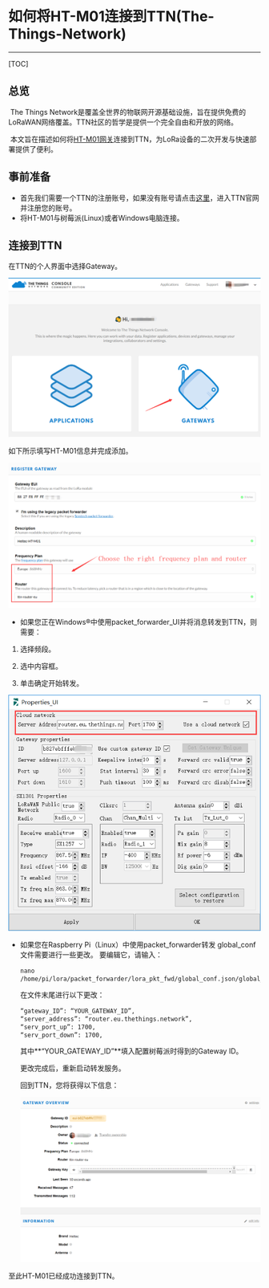 # 如何将HT-M01连接到TTN(The-Things-Network)

-------------------------------------------------------------------------------------------------------

[TOC]



## 总览

​		The Things Network是覆盖全世界的物联网开源基础设施，旨在提供免费的LoRaWAN网络覆盖。TTN社区的哲学是提供一个完全自由和开放的网络。

​		本文旨在描述如何将[HT-M01网关](https://heltec.org/project/ht-m01)连接到TTN，为LoRa设备的二次开发与快速部署提供了便利。

## 事前准备
- 首先我们需要一个TTN的注册账号，如果没有账号请点击[这里](https://console.thethingsnetwork.org/)，进入TTN官网并注册您的账号。
- 将HT-M01与树莓派(Linux)或者Windows电脑连接。

## 连接到TTN

在TTN的个人界面中选择Gateway。

![](\img\how_to_connect_ht-m01_to_ttn-the-things-network\01.png)

如下所示填写HT-M01信息并完成添加。

![](\img\how_to_connect_ht-m01_to_ttn-the-things-network\02.png)

- 如果您正在Windows®中使用packet_forwarder_UI并将消息转发到TTN，则需要：

1. 选择频段。

2. 选中内容框。

3. 单击确定开始转发。

![](\img\how_to_connect_ht-m01_to_ttn-the-things-network\03.png)

- 如果您在Raspberry Pi（Linux）中使用packet_forwarder转发
  global_conf文件需要进行一些更改。 要编辑它，请输入：

  ```
  nano /home/pi/lora/packet_forwarder/lora_pkt_fwd/global_conf.json/global_conf.json
  ```
  
  在文件末尾进行以下更改：
  
  ```
  “gateway_ID”: “YOUR_GATEWAY_ID”,
  “server_address”: “router.eu.thethings.network”,
  “serv_port_up”: 1700,
  “serv_port_down”: 1700,
  ```
  
  其中**“YOUR_GATEWAY_ID”**填入配置树莓派时得到的Gateway ID。
  
  更改完成后，重新启动转发服务。
  
  回到TTN，您将获得以下信息：
  
  ![](img\how_to_connect_ht-m01_to_ttn-the-things-network\04.png)
  
  

至此HT-M01已经成功连接到TTN。